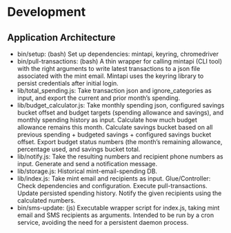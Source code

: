 Development
===========

Application Architecture
------------------------

- bin/setup: (bash) Set up dependencies: mintapi, keyring, chromedriver
- bin/pull-transactions: (bash) A thin wrapper for calling mintapi (CLI tool) with the right arguments to write latest transactions to a json file associated with the mint email. Mintapi uses the keyring library to persist credentials after initial login.
- lib/total_spending.js: Take transaction json and ignore_categories as input, and export the current and prior month’s spending.
- lib/budget_calculator.js: Take monthly spending json, configured savings bucket offset and budget targets (spending allowance and savings), and monthly spending history as input. Calculate how much budget allowance remains this month. Calculate savings bucket based on all previous spending + budgeted savings + configured savings bucket offset. Export budget status numbers (the month’s remaining allowance, percentage used, and savings bucket total.
- lib/notify.js: Take the resulting numbers and recipient phone numbers as input. Generate and send a notification message.
- lib/storage.js: Historical mint-email-spending DB.
- lib/index.js: Take mint email and recipients as input. Glue/Controller: Check dependencies and configuration. Execute pull-transactions. Update persisted spending history. Notify the given recipients using the calculated numbers.
- bin/sms-update: (js) Executable wrapper script for index.js, taking mint email and SMS recipients as arguments. Intended to be run by a cron service, avoiding the need for a persistent daemon process.
